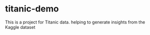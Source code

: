 # titanic-demo
This is a project for Titanic data. helping to generate insights from the Kaggle dataset
